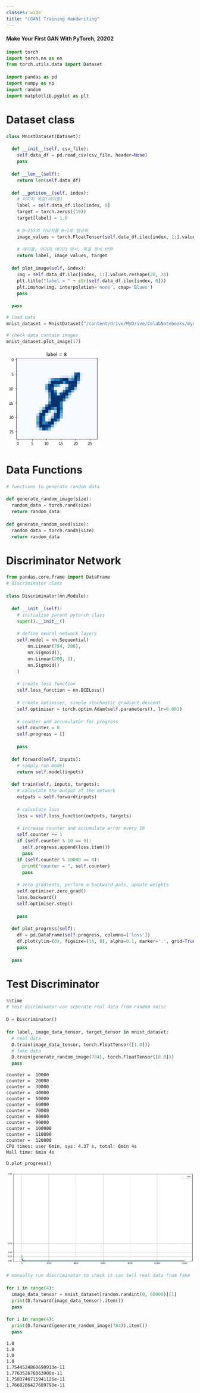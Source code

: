 ```yaml
---
classes: wide
title: "[GAN] Training Handwriting"
---
```




#### Make Your First GAN With PyTorch, 20202



```python
import torch
import torch.nn as nn
from torch.utils.data import Dataset

import pandas as pd
import numpy as np
import random
import matplotlib.pyplot as plt
```

Dataset class
===


```python
class MnistDataset(Dataset):

  def __init__(self, csv_file):
    self.data_df = pd.read_csv(csv_file, header=None)
    pass

  def __len__(self):
    return len(self.data_df)

  def __getitem__(self, index):
    # 이미지 목표(레이블)
    label = self.data_df.iloc[index, 0]
    target = torch.zeros((10))
    target[label] = 1.0

    # 0~255의 이미지를 0~1로 정규화
    image_values = torch.FloatTensor(self.data_df.iloc[index, 1:].values)

    # 레이블, 이미지 데이터 텐서, 목표 텐서 반환
    return label, image_values, target

  def plot_image(self, index):
    img = self.data_df.iloc[index, 1:].values.reshape(28, 28)
    plt.title("label = " + str(self.data_df.iloc[index, 0]))
    plt.imshow(img, interpolation='none', cmap='Blues')
    pass

  pass

```


```python
# load data
mnist_dataset = MnistDataset("/content/drive/MyDrive/ColabNotebooks/myo_gan/mnist_data/mnist_train.csv")
```


```python
# check data contain images
mnist_dataset.plot_image(17)
```


![png](../assets/images/07_training_handwriting_files/07_training_handwriting_6_0.png)


Data Functions
===


```python
# functions to generate random data

def generate_random_image(size):
  random_data = torch.rand(size)
  return random_data

def generate_random_seed(size):
  random_data = torch.randn(size)
  return random_data
```

Discriminator Network
===


```python
from pandas.core.frame import DataFrame
# discriminator class

class Discriminator(nn.Module):

  def __init__(self):
    # initialise parent pytorch class
    super().__init__()

    # define neural network layers
    self.model = nn.Sequential(
        nn.Linear(784, 200),
        nn.Sigmoid(),
        nn.Linear(200, 1),
        nn.Sigmoid()
    )

    # create loss function
    self.loss_function = nn.BCELoss()

    # create optimiser, simple stochastic gradient descent
    self.optimiser = torch.optim.Adam(self.parameters(), lr=0.001)

    # counter and accumulator for progress
    self.counter = 0
    self.progress = []

    pass

  def forward(self, inputs):
    # simply run model
    return self.model(inputs)

  def train(self, inputs, targets):
    # calculate the output of the network
    outputs = self.forward(inputs)

    # calculate loss
    loss = self.loss_function(outputs, targets)

    # increase counter and accumulate error every 10
    self.counter += 1
    if (self.counter % 10 == 0):
      self.progress.append(loss.item())
      pass
    if (self.counter % 10000 == 0):
      print("counter = ", self.counter)
      pass

    # zero gradients, perform a backward pass, update weights
    self.optimiser.zero_grad()
    loss.backward()
    self.optimiser.step()

    pass

  def plot_progress(self):
    df = pd.DataFrame(self.progress, columns=['loss'])
    df.plot(ylim=(0), figsize=(16, 8), alpha=0.1, marker='.', grid=True, yticks=(0, 0.25, 0.5, 1.0, 5.0))
    pass

  pass
```

Test Discriminator
===


```python
%%time
# test dicriminator can seperate real data from random noise

D = Discriminator()

for label, image_data_tensor, target_tensor in mnist_dataset:
  # real data
  D.train(image_data_tensor, torch.FloatTensor([1.0]))
  # fake data
  D.train(generate_random_image(784), torch.FloatTensor([0.0]))
  pass

```

    counter =  10000
    counter =  20000
    counter =  30000
    counter =  40000
    counter =  50000
    counter =  60000
    counter =  70000
    counter =  80000
    counter =  90000
    counter =  100000
    counter =  110000
    counter =  120000
    CPU times: user 6min, sys: 4.37 s, total: 6min 4s
    Wall time: 6min 4s



```python
D.plot_progress()
```


![png](../assets/images/07_training_handwriting_files/07_training_handwriting_13_0.png)



```python
# manually run discriminator to check it can tell real data from fake

for i in range(4):
  image_data_tensor = mnist_dataset[random.randint(0, 60000)][1]
  print(D.forward(image_data_tensor).item())
  pass

for i in range(4):
  print(D.forward(generate_random_image(784)).item())
  pass
```

    1.0
    1.0
    1.0
    1.0
    1.7544524860690913e-11
    1.776352676063908e-11
    1.7503746715941126e-11
    1.7660286427689798e-11



```python

```
